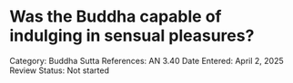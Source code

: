 # Was the Buddha capable of indulging in sensual pleasures?

Category: Buddha
Sutta References: AN 3.40
Date Entered: April 2, 2025
Review Status: Not started